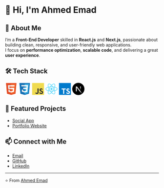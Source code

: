 # 👋 Hi, I'm Ahmed Emad  

## 🚀 About Me  
I’m a **Front-End Developer** skilled in **React.js** and **Next.js**, passionate about building clean, responsive, and user-friendly web applications.  
I focus on **performance optimization**, **scalable code**, and delivering a great **user experience**.  

## 🛠 Tech Stack  

<p align="left">
  <img src="https://raw.githubusercontent.com/devicons/devicon/master/icons/html5/html5-original.svg" alt="html5" width="40" height="40"/>
  <img src="https://raw.githubusercontent.com/devicons/devicon/master/icons/css3/css3-original.svg" alt="css3" width="40" height="40"/>
  <img src="https://raw.githubusercontent.com/devicons/devicon/master/icons/javascript/javascript-original.svg" alt="javascript" width="40" height="40"/>
  <img src="https://raw.githubusercontent.com/devicons/devicon/master/icons/react/react-original.svg" alt="react" width="40" height="40"/>
  <img src="https://raw.githubusercontent.com/devicons/devicon/master/icons/typescript/typescript-original.svg" alt="typescript" width="40" height="40"/>
  <img src="https://raw.githubusercontent.com/devicons/devicon/master/icons/nextjs/nextjs-original.svg" alt="nextjs" width="40" height="40"/>
</p>  

## 📌 Featured Projects  
- [Social App](https://github.com/ahmedemad26/social-app)  
- [Portfolio Website](#)  

## 📫 Connect with Me  
- [Email](mailto:ahmeedemadmohamed@gmail.com)  
- [GitHub](https://github.com/ahmedemad26)  
- [LinkedIn](https://www.linkedin.com/in/ahmedemad50/)  

---
⭐️ From [Ahmed Emad](https://github.com/ahmedemad26)
